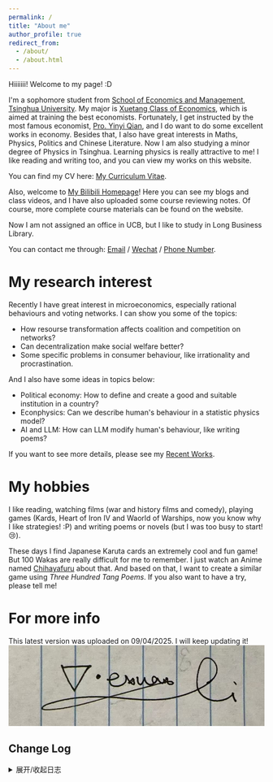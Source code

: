 ```yaml
---
permalink: /
title: "About me"
author_profile: true
redirect_from: 
  - /about/
  - /about.html
---
```


Hiiiiiii! Welcome to my page! :D

I'm a sophomore student from [School of Economics and Management](https://www.sem.tsinghua.edu.cn/), [Tsinghua University](https://www.tsinghua.edu.cn/index.htm). My major is [Xuetang Class of Economics](https://ug.sem.tsinghua.edu.cn/bkjbkxm/jjxxtb.htm), which is aimed at training the best economists. Fortunately, I get instructed by the most famous economist, [Pro. Yinyi Qian](https://www.sem.tsinghua.edu.cn/info/1206/31907.htm), and I do want to do some excellent works in economy. Besides that, I also have great interests in Maths, Physics, Politics and Chinese Literature. Now I am also studying a minor degree of Physics in Tsinghua. Learning physics is really attractive to me! I like reading and writing too, and you can view my works on this website.

You can find my CV here: [My Curriculum Vitae](<../assets/CV Yexuan Li.pdf>).

Also, welcome to [My Bilibili Homepage](https://space.bilibili.com/1122146233?spm_id_from=333.33.0.0)! Here you can see my blogs and class videos, and I have also uploaded some course reviewing notes. Of course, more complete course materials can be found on the website.

Now I am not assigned an office in UCB, but I like to study in Long Business Library.

You can contact me through: [Email](liyexuan23@mails.tsinghua.edu.cn) / [Wechat](../images/Wechat.jpg) / [Phone Number](+86-13961583379).

My research interest
======
Recently I have great interest in microeconomics, especially rational behaviours and voting networks. I can show you some of the topics:

- How resourse transformation affects coalition and competition on networks?
- Can decentralization make social welfare better?
- Some specific problems in consumer behaviour, like irrationality and procrastination.

And I also have some ideas in topics below:

- Political economy: How to define and create a good and suitable institution in a country?
- Econphysics: Can we describe human's behaviour in a statistic physics model?
- AI and LLM: How can LLM modify human's behaviour, like writing poems?

If you want to see more details, please see my [Recent Works](https://leeody.github.io/recentworks/).

My hobbies
======
I like reading, watching films (war and history films and comedy), playing games (Kards, Heart of Iron IV and Waorld of Warships, now you know why I like strategies! :P) and writing poems or novels (but I was too busy to start!😢).

These days I find Japanese Karuta cards an extremely cool and fun game! But 100 Wakas are really difficult for me to remember. I just watch an Anime named [Chihayafuru](https://www.bilibili.com/bangumi/play/ep11240?spm_id_from=333.337.0.0&from_spmid=666.25.episode.0) about that. And based on that, I want to create a similar game using *Three Hundred Tang Poems*. If you also want to have a try, please tell me!


<!--
My recent research interests are mainly about 
1. Register a GitHub account if you don't have one and confirm your e-mail (required!)
1. Fork [this template](https://github.com/academicpages/academicpages.github.io) by clicking the "Use this template" button in the top right. 
1. Go to the repository's settings (rightmost item in the tabs that start with "Code", should be below "Unwatch"). Rename the repository "[your GitHub username].github.io", which will also be your website's URL.
1. Set site-wide configuration and create content & metadata (see below -- also see [this set of diffs](http://archive.is/3TPas) showing what files were changed to set up [an example site](https://getorg-testacct.github.io) for a user with the username "getorg-testacct")
1. Upload any files (like PDFs, .zip files, etc.) to the files/ directory. They will appear at https://[your GitHub username].github.io/files/example.pdf.  
1. Check status by going to the repository settings, in the "GitHub pages" section

Site-wide configuration
------
The main configuration file for the site is in the base directory in [_config.yml](https://github.com/academicpages/academicpages.github.io/blob/master/_config.yml), which defines the content in the sidebars and other site-wide features. You will need to replace the default variables with ones about yourself and your site's github repository. The configuration file for the top menu is in [_data/navigation.yml](https://github.com/academicpages/academicpages.github.io/blob/master/_data/navigation.yml). For example, if you don't have a portfolio or blog posts, you can remove those items from that navigation.yml file to remove them from the header. 

Create content & metadata
------
For site content, there is one Markdown file for each type of content, which are stored in directories like _publications, _talks, _posts, _teaching, or _pages. For example, each talk is a Markdown file in the [_talks directory](https://github.com/academicpages/academicpages.github.io/tree/master/_talks). At the top of each Markdown file is structured data in YAML about the talk, which the theme will parse to do lots of cool stuff. The same structured data about a talk is used to generate the list of talks on the [Talks page](https://academicpages.github.io/talks), each [individual page](https://academicpages.github.io/talks/2012-03-01-talk-1) for specific talks, the talks section for the [CV page](https://academicpages.github.io/cv), and the [map of places you've given a talk](https://academicpages.github.io/talkmap.html) (if you run this [python file](https://github.com/academicpages/academicpages.github.io/blob/master/talkmap.py) or [Jupyter notebook](https://github.com/academicpages/academicpages.github.io/blob/master/talkmap.ipynb), which creates the HTML for the map based on the contents of the _talks directory).

**Markdown generator**

The repository includes [a set of Jupyter notebooks](https://github.com/academicpages/academicpages.github.io/tree/master/markdown_generator
) that converts a CSV containing structured data about talks or presentations into individual Markdown files that will be properly formatted for the Academic Pages template. The sample CSVs in that directory are the ones I used to create my own personal website at stuartgeiger.com. My usual workflow is that I keep a spreadsheet of my publications and talks, then run the code in these notebooks to generate the Markdown files, then commit and push them to the GitHub repository.
-->

For more info
======
This latest version was uploaded on 09/04/2025. I will keep updating it!
![签名](../assets/about/Unterschreiben2.jpg)
<!--
如果要给导航栏加新页，需要改：data的nacigation、config、page新增一个、include和layout改格式
-->

## Change Log

<details>
<summary>展开/收起日志</summary>

### 09/24/2025
- Add Change Log
- Add my signature

</details>
